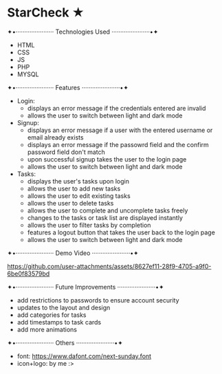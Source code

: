 # StarCheck ★

✦•······················ Technologies Used ······················•✦
- HTML
- CSS
- JS
- PHP
- MYSQL

✦•······················ Features ······················•✦
- Login:
  - displays an error message if the credentials entered are invalid
  - allows the user to switch between light and dark mode
- Signup:
  - displays an error message if a user with the entered username or email already exists
  - displays an error message if the passowrd field and the confirm password field don't match
  - upon successful signup takes the user to the login page
  - allows the user to switch between light and dark mode
- Tasks:
  - displays the user's tasks upon login
  - allows the user to add new tasks
  - allows the user to edit existing tasks
  - allows the user to delete tasks
  - allows the user to complete and uncomplete tasks freely
  - changes to the tasks or task list are displayed instantly
  - allows the user to filter tasks by completion
  - features a logout button that takes the user back to the login page
  - allows the user to switch between light and dark mode

✦•······················ Demo Video ······················•✦

https://github.com/user-attachments/assets/8627ef11-28f9-4705-a9f0-6be0f83579bd

✦•······················ Future Improvements ······················•✦
- add restrictions to passwords to ensure account security
- updates to the layout and design
- add categories for tasks
- add timestamps to task cards
- add more animations

✦•······················ Others ······················•✦
- font: https://www.dafont.com/next-sunday.font
- icon+logo: by me :>
